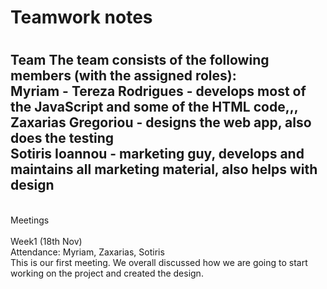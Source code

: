 <h1>Teamwork notes<h1>

Team
<h>The team consists of the following members (with the assigned roles):
<br/>
Myriam - Tereza Rodrigues - develops most of the JavaScript and some of the HTML code,,,
<br/>
Zaxarias Gregoriou - designs the web app, also does the testing 
<br/>
Sotiris Ioannou - marketing  guy, develops and maintains all marketing material, also helps with design
<br/>
<h>
--------------------------------------------------
<br/>
Meetings
<br/>
<br/>
Week1 (18th Nov)
<br/>
Attendance: Myriam, Zaxarias, Sotiris
<br/>
This is our first meeting. 
  We overall discussed how we are going to start working on the project and created the design.
